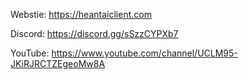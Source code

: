 Webstie:
https://heantaiclient.com


Discord:
https://discord.gg/sSzzCYPXb7


YouTube:
https://www.youtube.com/channel/UCLM95-JKiRJRCTZEgeoMw8A
